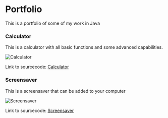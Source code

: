 

# Portfolio
This is a portfolio of some of my work in Java

### Calculator
This is a calculator with all basic functions and some advanced capabilities.

![Calculator](https://Cosmaniac.github.io/Portfolio_2017-2018/Calc.png)

Link to sourcecode: [Calculator](https://github.com/Cosmaniac/Portfolio_2017-2018/tree/master/Calculator)

### Screensaver
This is a screensaver that can be added to your computer

![Screensaver](https://Cosmaniac.github.io/Portfolio_2017-2018/Screensaver/Screen.png)

Link to sourcecode: [Screensaver](https://github.com/Cosmaniac/Portfolio_2017-2018/tree/master/Screensaver)

### 
